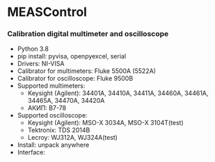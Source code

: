 # MEASControl
### Calibration digital multimeter and oscilloscope
+ Python 3.8
+ pip install: pyvisa, openpyexcel, serial
+ Drivers: NI-VISA
+ Calibrator for multimeters: Fluke 5500A (5522A)
+ Calibrator for oscilloscope: Fluke 9500B
+ Supported multimeters:
  + Keysight (Agilent): 34401A, 34410A, 34411A, 34460A, 34461A, 34465A, 34470A, 34420A
  + АКИП: В7-78
+ Supported oscilloscope:
  + Keysight (Agilent): MSO-X 3034A, MSO-X 3104T(test)
  + Tektronix: TDS 2014B
  + Lecroy: WJ312A, WJ324A(test)
+ Install: unpack anywhere
+ Interface:
